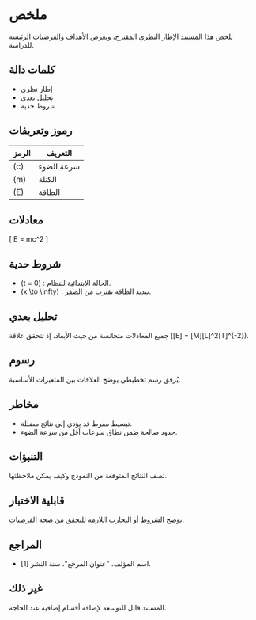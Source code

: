 # ملخص
يلخص هذا المستند الإطار النظري المقترح، ويعرض الأهداف والفرضيات الرئيسة للدراسة.

## كلمات دالة
- إطار نظري
- تحليل بعدي
- شروط حدية

## رموز وتعريفات
| الرمز | التعريف |
|-------|---------|
| \(c\) | سرعة الضوء |
| \(m\) | الكتلة |
| \(E\) | الطاقة |

## معادلات
\[
E = mc^2
\]

## شروط حدية
- \(t = 0\) : الحالة الابتدائية للنظام.
- \(x \to \infty\) : تبديد الطاقة يقترب من الصفر.

## تحليل بعدي
جميع المعادلات متجانسة من حيث الأبعاد، إذ تتحقق علاقة \([E] = [M][L]^2[T]^{-2}\).

## رسوم
يُرفق رسم تخطيطي يوضح العلاقات بين المتغيرات الأساسية.

## مخاطر
- تبسيط مفرط قد يؤدي إلى نتائج مضللة.
- حدود صالحة ضمن نطاق سرعات أقل من سرعة الضوء.

## التنبؤات
تصف النتائج المتوقعة من النموذج وكيف يمكن ملاحظتها.

## قابلية الاختبار
توضح الشروط أو التجارب اللازمة للتحقق من صحة الفرضيات.

## المراجع
- [1] اسم المؤلف، "عنوان المرجع"، سنة النشر.

## غير ذلك
المستند قابل للتوسعة لإضافة أقسام إضافية عند الحاجة.
